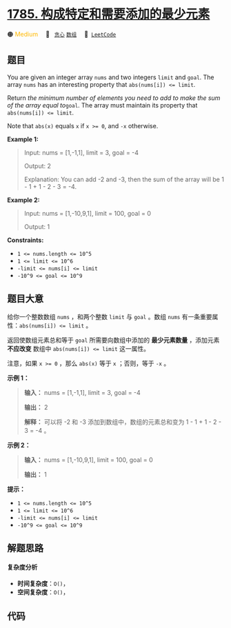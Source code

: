 # [1785. 构成特定和需要添加的最少元素](https://leetcode.com/problems/minimum-elements-to-add-to-form-a-given-sum)

🟠 <font color=#ffb800>Medium</font>&emsp; 🔖&ensp; [`贪心`](/outline/tag/greedy.md) [`数组`](/outline/tag/array.md)&emsp; 🔗&ensp;[`LeetCode`](https://leetcode.com/problems/minimum-elements-to-add-to-form-a-given-sum)

## 题目

You are given an integer array `nums` and two integers `limit` and `goal`. The
array `nums` has an interesting property that `abs(nums[i]) <= limit`.

Return _the minimum number of elements you need to add to make the sum of the
array equal to_`goal`. The array must maintain its property that `abs(nums[i])
<= limit`.

Note that `abs(x)` equals `x` if `x >= 0`, and `-x` otherwise.



**Example 1:**

> Input: nums = [1,-1,1], limit = 3, goal = -4
> 
> Output: 2
> 
> Explanation: You can add -2 and -3, then the sum of the array will be 1 - 1 + 1 - 2 - 3 = -4.

**Example 2:**

> Input: nums = [1,-10,9,1], limit = 100, goal = 0
> 
> Output: 1

**Constraints:**

  * `1 <= nums.length <= 10^5`
  * `1 <= limit <= 10^6`
  * `-limit <= nums[i] <= limit`
  * `-10^9 <= goal <= 10^9`


## 题目大意

给你一个整数数组 `nums` ，和两个整数 `limit` 与 `goal` 。数组 `nums` 有一条重要属性：`abs(nums[i]) <=
limit` 。

返回使数组元素总和等于 `goal` 所需要向数组中添加的 **最少元素数量** ，添加元素 **不应改变** 数组中 `abs(nums[i]) <=
limit` 这一属性。

注意，如果 `x >= 0` ，那么 `abs(x)` 等于 `x` ；否则，等于 `-x` 。

**示例 1：**

> 
> 
> 
> 
> 
> **输入：** nums = [1,-1,1], limit = 3, goal = -4
> 
> **输出：** 2
> 
> **解释：** 可以将 -2 和 -3 添加到数组中，数组的元素总和变为 1 - 1 + 1 - 2 - 3 = -4 。
> 
> 

**示例 2：**

> 
> 
> 
> 
> 
> **输入：** nums = [1,-10,9,1], limit = 100, goal = 0
> 
> **输出：** 1
> 
> 

**提示：**

  * `1 <= nums.length <= 10^5`
  * `1 <= limit <= 10^6`
  * `-limit <= nums[i] <= limit`
  * `-10^9 <= goal <= 10^9`


## 解题思路

#### 复杂度分析

- **时间复杂度**：`O()`，
- **空间复杂度**：`O()`，

## 代码

```javascript

```